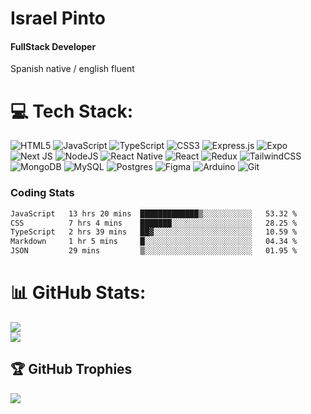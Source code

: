 # Israel Pinto
#### FullStack Developer
Spanish native / english fluent
# 💻 Tech Stack:
![HTML5](https://img.shields.io/badge/html5-%23E34F26.svg?style=for-the-badge&logo=html5&logoColor=white) ![JavaScript](https://img.shields.io/badge/javascript-%23323330.svg?style=for-the-badge&logo=javascript&logoColor=%23F7DF1E) ![TypeScript](https://img.shields.io/badge/typescript-%23007ACC.svg?style=for-the-badge&logo=typescript&logoColor=white) ![CSS3](https://img.shields.io/badge/css3-%231572B6.svg?style=for-the-badge&logo=css3&logoColor=white) ![Express.js](https://img.shields.io/badge/express.js-%23404d59.svg?style=for-the-badge&logo=express&logoColor=%2361DAFB) ![Expo](https://img.shields.io/badge/expo-1C1E24?style=for-the-badge&logo=expo&logoColor=#D04A37) ![Next JS](https://img.shields.io/badge/Next-black?style=for-the-badge&logo=next.js&logoColor=white) ![NodeJS](https://img.shields.io/badge/node.js-6DA55F?style=for-the-badge&logo=node.js&logoColor=white) ![React Native](https://img.shields.io/badge/react_native-%2320232a.svg?style=for-the-badge&logo=react&logoColor=%2361DAFB) ![React](https://img.shields.io/badge/react-%2320232a.svg?style=for-the-badge&logo=react&logoColor=%2361DAFB) ![Redux](https://img.shields.io/badge/redux-%23593d88.svg?style=for-the-badge&logo=redux&logoColor=white) ![TailwindCSS](https://img.shields.io/badge/tailwindcss-%2338B2AC.svg?style=for-the-badge&logo=tailwind-css&logoColor=white) ![MongoDB](https://img.shields.io/badge/MongoDB-%234ea94b.svg?style=for-the-badge&logo=mongodb&logoColor=white) ![MySQL](https://img.shields.io/badge/mysql-4479A1.svg?style=for-the-badge&logo=mysql&logoColor=white) ![Postgres](https://img.shields.io/badge/postgres-%23316192.svg?style=for-the-badge&logo=postgresql&logoColor=white) ![Figma](https://img.shields.io/badge/figma-%23F24E1E.svg?style=for-the-badge&logo=figma&logoColor=white) ![Arduino](https://img.shields.io/badge/-Arduino-00979D?style=for-the-badge&logo=Arduino&logoColor=white) ![Git](https://img.shields.io/badge/git-%23F05033.svg?style=for-the-badge&logo=git&logoColor=white)

### Coding Stats
<!--START_SECTION:waka-->

```txt
JavaScript   13 hrs 20 mins  █████████████▒░░░░░░░░░░░   53.32 %
CSS          7 hrs 4 mins    ███████░░░░░░░░░░░░░░░░░░   28.25 %
TypeScript   2 hrs 39 mins   ██▓░░░░░░░░░░░░░░░░░░░░░░   10.59 %
Markdown     1 hr 5 mins     █░░░░░░░░░░░░░░░░░░░░░░░░   04.34 %
JSON         29 mins         ▒░░░░░░░░░░░░░░░░░░░░░░░░   01.95 %
```

<!--END_SECTION:waka-->


# 📊 GitHub Stats:
![](https://nirzak-streak-stats.vercel.app/?user=Israel7025&theme=dark&hide_border=false)<br/>
![](https://github-readme-stats.vercel.app/api/top-langs/?username=Israel7025&theme=dark&hide_border=false&include_all_commits=true&count_private=true&layout=compact)

## 🏆 GitHub Trophies
![](https://github-profile-trophy.vercel.app/?username=Israel7025&theme=radical&no-frame=false&no-bg=true&margin-w=4)

<!-- Proudly created with GPRM ( https://gprm.itsvg.in ) -->

